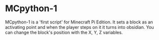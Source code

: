 MCpython-1
==========
MCpython-1 is a 'first script' for Minecraft Pi Edition. It sets a block as an activating point and when the player steps on it it turns into obsidian. You can change the block's position with the X, Y, Z variables.

